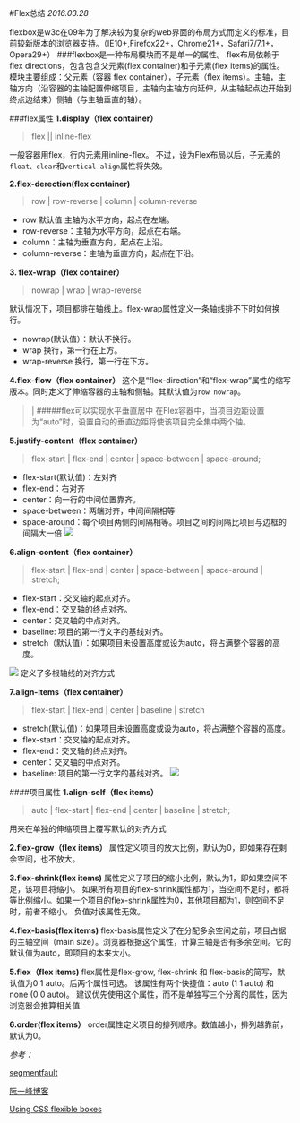 #Flex总结
*2016.03.28*

flexbox是w3c在09年为了解决较为复杂的web界面的布局方式而定义的标准，目前较新版本的浏览器支持。（IE10+,Firefox22+，Chrome21+，Safari7/7.1+，Opera29+）
###flexbox是一种布局模块而不是单一的属性。
flex布局依赖于flex directions，包含包含父元素(flex container)和子元素(flex items)的属性。
模块主要组成：父元素（容器 flex container），子元素（flex items）。主轴，主轴方向（沿容器的主轴配置伸缩项目，主轴向主轴方向延伸，从主轴起点边开始到终点边结束）侧轴（与主轴垂直的轴）。

###flex属性
**1.display（flex container）**
>flex  ||  inline-flex

一般容器用flex，行内元素用inline-flex。
不过，设为Flex布局以后，子元素的`float、clear`和`vertical-align`属性将失效。

**2.flex-derection(flex container)**
>row | row-reverse | column | column-reverse

- row 默认值  主轴为水平方向，起点在左端。
- row-reverse：主轴为水平方向，起点在右端。
- column：主轴为垂直方向，起点在上沿。
- column-reverse：主轴为垂直方向，起点在下沿。

**3. flex-wrap（flex container）**
> nowrap | wrap | wrap-reverse 

默认情况下，项目都排在轴线上。flex-wrap属性定义一条轴线排不下时如何换行。


- nowrap(默认值）：默认不换行。
- wrap 换行，第一行在上方。
- wrap-reverse 换行，第一行在下方。


**4.flex-flow（flex container）**
这个是“flex-direction”和“flex-wrap”属性的缩写版本。同时定义了伸缩容器的主轴和侧轴。其默认值为`row nowrap`。
><flex-direction> | <flex-wrap>
#####flex可以实现水平垂直居中
在Flex容器中，当项目边距设置为“auto”时，设置自动的垂直边距将使该项目完全集中两个轴。

**5.justify-content（flex container）**

>flex-start | flex-end | center | space-between | space-around;

- flex-start(默认值)：左对齐
- flex-end：右对齐
- center：向一行的中间位置靠齐。
- space-between：两端对齐，中间间隔相等
- space-around：每个项目两侧的间隔相等。项目之间的间隔比项目与边框的间隔大一倍
![](http://img.blog.csdn.net/20150616151746589)


**6.align-content（flex container）**
>flex-start | flex-end | center | space-between | space-around | stretch;


- flex-start：交叉轴的起点对齐。
- flex-end：交叉轴的终点对齐。
- center：交叉轴的中点对齐。
- baseline: 项目的第一行文字的基线对齐。
- stretch（默认值）：如果项目未设置高度或设为auto，将占满整个容器的高度。


![](http://img.blog.csdn.net/20150616163037523)
定义了多根轴线的对齐方式

**7.align-items（flex container）**
>flex-start | flex-end | center | baseline | stretch



- stretch(默认值)：如果项目未设置高度或设为auto，将占满整个容器的高度。
- flex-start：交叉轴的起点对齐。
- flex-end：交叉轴的终点对齐。
- center：交叉轴的中点对齐。
- baseline: 项目的第一行文字的基线对齐。
![](http://img.blog.csdn.net/20150616152600533)

####项目属性
**1.align-self（flex items）**
>auto | flex-start | flex-end | center | baseline | stretch;

用来在单独的伸缩项目上覆写默认的对齐方式

**2.flex-grow（flex items）**
属性定义项目的放大比例，默认为0，即如果存在剩余空间，也不放大。

**3.flex-shrink(flex items)**
属性定义了项目的缩小比例，默认为1，即如果空间不足，该项目将缩小。
如果所有项目的flex-shrink属性都为1，当空间不足时，都将等比例缩小。如果一个项目的flex-shrink属性为0，其他项目都为1，则空间不足时，前者不缩小。
负值对该属性无效。

**4.flex-basis(flex items)**
flex-basis属性定义了在分配多余空间之前，项目占据的主轴空间（main size）。浏览器根据这个属性，计算主轴是否有多余空间。它的默认值为auto，即项目的本来大小。

**5.flex（flex items)**
flex属性是flex-grow, flex-shrink 和 flex-basis的简写，默认值为0 1 auto。后两个属性可选。
该属性有两个快捷值：auto (1 1 auto) 和 none (0 0 auto)。
建议优先使用这个属性，而不是单独写三个分离的属性，因为浏览器会推算相关值

**6.order(flex items）**
order属性定义项目的排列顺序。数值越小，排列越靠前，默认为0。
   
  
  
  
  
  
 

*参考：*

[segmentfault](https://segmentfault.com/a/1190000002910324)

[阮一峰博客](http://www.ruanyifeng.com/blog/2015/07/flex-grammar.html?utm_source=tuicool)

[Using CSS flexible boxes](https://developer.mozilla.org/en-US/docs/Web/CSS/CSS_Flexible_Box_Layout/Using_CSS_flexible_boxes)
